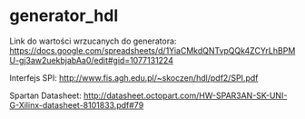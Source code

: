 # generator_hdl

Link do wartości wrzucanych do generatora: https://docs.google.com/spreadsheets/d/1YiaCMkdQNTvpQQk4ZCYrLhBPMU-gj3aw2uekbjabAa0/edit#gid=1077131224

Interfejs SPI: http://www.fis.agh.edu.pl/~skoczen/hdl/pdf2/SPI.pdf

Spartan Datasheet: http://datasheet.octopart.com/HW-SPAR3AN-SK-UNI-G-Xilinx-datasheet-8101833.pdf#79
